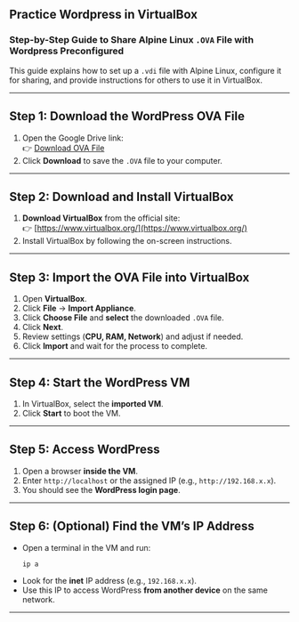 ## Practice Wordpress in VirtualBox

### Step-by-Step Guide to Share Alpine Linux `.OVA` File with Wordpress Preconfigured  

This guide explains how to set up a `.vdi` file with Alpine Linux, configure it for sharing, and provide instructions for others to use it in VirtualBox.

---

## **Step 1: Download the WordPress OVA File**
1. Open the Google Drive link:  
   👉 [Download OVA File](https://drive.google.com/file/d/1qKhRPvUqG1lpz7ed28L0fCF5rGhm7jN6/view?usp=drive_link)
2. Click **Download** to save the `.OVA` file to your computer.

---

## **Step 2: Download and Install VirtualBox**
1. **Download VirtualBox** from the official site:  
   👉 [https://www.virtualbox.org/](https://www.virtualbox.org/)
2. Install VirtualBox by following the on-screen instructions.

---

## **Step 3: Import the OVA File into VirtualBox**
1. Open **VirtualBox**.
2. Click **File** → **Import Appliance**.
3. Click **Choose File** and **select** the downloaded `.OVA` file.
4. Click **Next**.
5. Review settings (**CPU, RAM, Network**) and adjust if needed.
6. Click **Import** and wait for the process to complete.

---

## **Step 4: Start the WordPress VM**
1. In VirtualBox, select the **imported VM**.
2. Click **Start** to boot the VM.

---

## **Step 5: Access WordPress**
1. Open a browser **inside the VM**.
2. Enter `http://localhost` or the assigned IP (e.g., `http://192.168.x.x`).
3. You should see the **WordPress login page**.

---

## **Step 6: (Optional) Find the VM’s IP Address**
- Open a terminal in the VM and run:
  ```sh
  ip a
  ```
- Look for the **inet** IP address (e.g., `192.168.x.x`).
- Use this IP to access WordPress **from another device** on the same network.

---


